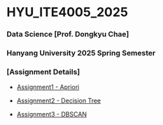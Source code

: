 # HYU_ITE4005_2025
### Data Science [Prof. Dongkyu Chae] 

### Hanyang University 2025 Spring Semester

### [Assignment Details]

- [Assignment1 - Apriori](https://github.com/PictureHouse/HYU_ITE4005_2025/tree/main/Assignment1)

- [Assignment2 - Decision Tree](https://github.com/PictureHouse/HYU_ITE4005_2025/tree/main/Assignment2)

- [Assignment3 - DBSCAN](https://github.com/PictureHouse/HYU_ITE4005_2025/tree/main/Assignment3)
